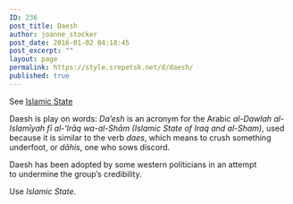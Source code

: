 ```yaml
---
ID: 236
post_title: Daesh
author: joanne_stocker
post_date: 2016-01-02 04:18:45
post_excerpt: ""
layout: page
permalink: https://style.srepetsk.net/d/daesh/
published: true
---
```

See <a href="https://style.srepetsk.net/i/islamic-state/">Islamic State</a>

Daesh is play on words: <em>Da’esh</em> is an acronym for the Arabic <i>al-Dawlah al-Islamīyah fī al-ʻIrāq wa-al-Shām (Islamic State of Iraq and al-Sham)</i>, used because it is similar to the verb <i>daes</i>, which means to crush something underfoot, or <i>dāhis</i>, one who sows discord.

Daesh has been adopted by some western politicians in an attempt to undermine the group’s credibility.

Use <em>Islamic State</em>.
